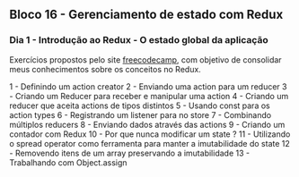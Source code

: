 ## Bloco 16 - Gerenciamento de estado com Redux
### Dia 1 - Introdução ao Redux - O estado global da aplicação

Exercícios propostos pelo site [freecodecamp](https://www.freecodecamp.org/learn/), com objetivo de consolidar meus conhecimentos sobre os conceitos no Redux.

1 - Definindo um action creator
2 - Enviando uma action para um reducer
3 - Criando um Reducer para receber e manipular uma action
4 - Criando um reducer que aceita actions de tipos distintos
5 - Usando const para os action types
6 - Registrando um listener para no store
7 - Combinando múltiplos reducers
8 - Enviando dados através das actions
9 - Criando um contador com Redux
10 - Por que nunca modificar um state ?
11 - Utilizando o spread operator como ferramenta para manter a imutabilidade do state
12 - Removendo itens de um array preservando a imutabilidade
13 - Trabalhando com Object.assign
